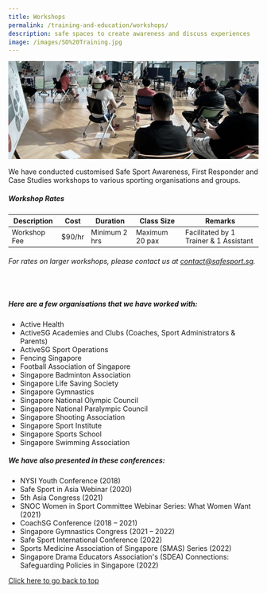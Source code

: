 ```yaml
---
title: Workshops
permalink: /training-and-education/workshops/
description: safe spaces to create awareness and discuss experiences
image: /images/SO%20Training.jpg
---
```

![Alt text for image on Isomer site](/images/workshops.jpg)

We have conducted customised Safe Sport Awareness, First Responder and Case Studies workshops to various sporting organisations
and groups.


##### **Workshop Rates**

| Description | Cost | Duration | Class Size |Remarks |
| -------- | -------- | -------- | -------- | -------- |
| Workshop Fee | $90/hr | Minimum 2 hrs |Maximum 20 pax | Facilitated by 1 Trainer &amp; 1 Assistant | 

###### *For rates on larger workshops, please contact us at [contact@safesport.sg](mailto:contact@safesport.sg).*

<br>

##### **Here are a few organisations that we have worked with:**
* Active Health
* ActiveSG Academies and Clubs (Coaches, Sport Administrators &amp; Parents)
* ActiveSG Sport Operations 
* Fencing Singapore
* Football Association of Singapore
* Singapore Badminton Association
* Singapore Life Saving Society
* Singapore Gymnastics
* Singapore National Olympic Council
* Singapore National Paralympic Council 
* Singapore Shooting Association
* Singapore Sport Institute
* Singapore Sports School
* Singapore Swimming Association


##### **We have also presented in these conferences:**
*   NYSI Youth Conference (2018)
*   Safe Sport in Asia Webinar (2020)
*   5th&nbsp;Asia Congress (2021)
*   SNOC Women in Sport Committee Webinar Series: What Women Want (2021)
*   CoachSG Conference (2018 – 2021)
*   Singapore Gymnastics Congress (2021 – 2022)
*   Safe Sport International Conference (2022)
*   Sports Medicine Association of Singapore (SMAS) Series (2022)
*   Singapore Drama Educators Association's (SDEA) Connections: Safeguarding Policies in Singapore (2022)


[Click here to go back to top](#workshop-rates)
